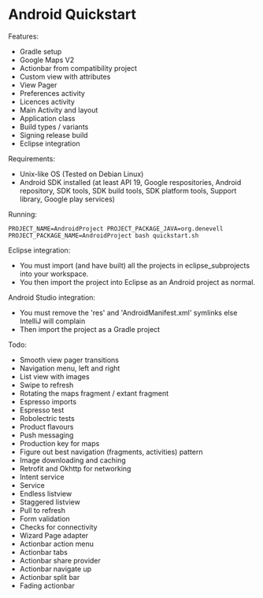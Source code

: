 Android Quickstart
==================

Features:

- Gradle setup
- Google Maps V2
- Actionbar from compatibility project
- Custom view with attributes
- View Pager
- Preferences activity
- Licences activity
- Main Activity and layout
- Application class
- Build types / variants
- Signing release build
- Eclipse integration

Requirements:

- Unix-like OS (Tested on Debian Linux) 
- Android SDK installed (at least API 19, Google respositories, Android repository, SDK tools, SDK build tools, SDK platform tools, Support library, Google play services)

Running:

	PROJECT_NAME=AndroidProject PROJECT_PACKAGE_JAVA=org.denevell PROJECT_PACKAGE_NAME=AndroidProject bash quickstart.sh

Eclipse integration:

- You must import (and have built) all the projects in eclipse_subprojects into your workspace.
- You then import the project into Eclipse as an Android project as normal.

Android Studio integration:

- You must remove the 'res' and 'AndroidManifest.xml' symlinks else IntelliJ will complain 
- Then import the project as a Gradle project

Todo:

- Smooth view pager transitions
- Navigation menu, left and right
- List view with images
- Swipe to refresh
- Rotating the maps fragment / extant fragment
- Espresso imports
- Espresso test
- Robolectric tests
- Product flavours
- Push messaging
- Production key for maps
- Figure out best navigation (fragments, activities) pattern
- Image downloading and caching
- Retrofit and Okhttp for networking
- Intent service
- Service
- Endless listview
- Staggered listview
- Pull to refresh
- Form validation
- Checks for connectivity
- Wizard Page adapter
- Actionbar action menu
- Actionbar tabs
- Actionbar share provider 
- Actionbar navigate up
- Actionbar split bar
- Fading actionbar
